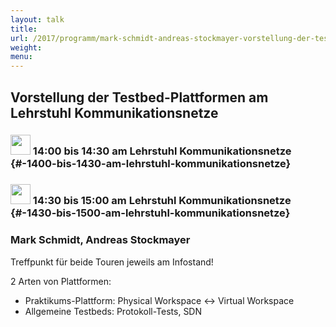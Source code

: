 ```yaml
---
layout: talk
title:
url: /2017/programm/mark-schmidt-andreas-stockmayer-vorstellung-der-testbed-plattformen-am-lehrstuhl-kommunikationsnetze/
weight:
menu:
---
```

## Vorstellung der Testbed-Plattformen am Lehrstuhl Kommunikationsnetze

### <img height = "32" src="../../../images/talk.svg"> 14:00 bis 14:30 am Lehrstuhl Kommunikationsnetze {#-1400-bis-1430-am-lehrstuhl-kommunikationsnetze}

### <img height = "32" src="../../../images/talk.svg"> 14:30 bis 15:00 am Lehrstuhl Kommunikationsnetze {#-1430-bis-1500-am-lehrstuhl-kommunikationsnetze}

### Mark Schmidt, Andreas Stockmayer

Treffpunkt für beide Touren jeweils am Infostand!

2 Arten von Plattformen:

*  Praktikums-Plattform: Physical Workspace <-> Virtual Workspace
* Allgemeine Testbeds: Protokoll-Tests, SDN
